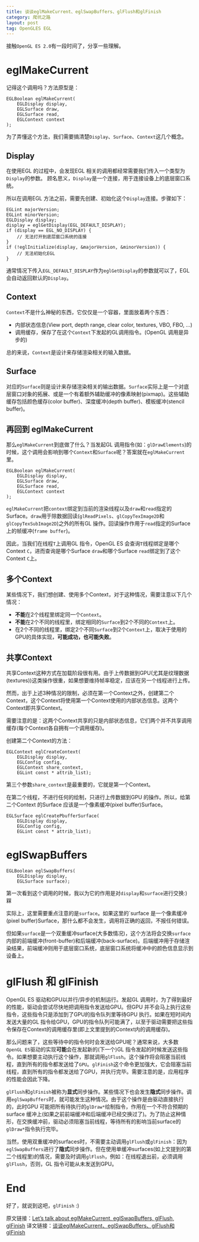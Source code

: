 ```yaml
---
title: 谈谈eglMakeCurrent、eglSwapBuffers、glFlush和glFinish
category: 爬坑之路
layout: post
tag: OpenGLES EGL
---
```


接触`OpenGL ES 2.0`有一段时间了，分享一些理解。

# eglMakeCurrent

记得这个调用吗？方法原型是：
```
EGLBoolean eglMakeCurrent(
    EGLDisplay display,
    EGLSurface draw,
    EGLSurface read,
    EGLContext context
);
```

为了弄懂这个方法，我们需要搞清楚`Display`、`Surface`、`Context`这几个概念。

## Display

在使用EGL 的过程中，会发现EGL 相关的调用都经常需要我们传入一个类型为`Display`的参数。
顾名思义，`Display`是一个连接，用于连接设备上的底层窗口系统。

所以在调用EGL 方法之前，需要先创建、初始化这个`Display`连接。步骤如下：

```
EGLint majorVersion;
EGLint minorVersion;
EGLDisplay display;
display = eglGetDisplay(EGL_DEFAULT_DISPLAY);
if (display == EGL_NO_DISPLAY) {
    // 无法打开到底层窗口系统的连接
}
if (!eglInitialize(display, &majorVersion, &minorVersion)) {
    // 无法初始化EGL
}
```

通常情况下传入`EGL_DEFAULT_DISPLAY`作为`eglGetDisplay`的参数就可以了，EGL 会自动返回默认的`Display`。

## Context

`Context`不是什么神秘的东西，它仅仅是一个容器，里面放着两个东西：

- 内部状态信息(View port, depth range, clear color, textures, VBO,  FBO, ...)
- 调用缓存，保存了在这个`Context`下发起的GL调用指令。(OpenGL 调用是异步的)

总的来说，`Context`是设计来存储渲染相关的输入数据。

## Surface

对应的`Surface`则是设计来存储渲染相关的输出数据。`Surface`实际上是一个对底层窗口对象的拓展、或是一个有着额外辅助缓冲的像素映射(pixmap)。这些辅助缓存包括颜色缓存(color buffer)、深度缓冲(depth buffer)、模板缓冲(stencil buffer)。

## 再回到 eglMakeCurrent

那么`eglMakeCurrent`到底做了什么？当发起GL 调用指令(如：`glDrawElements`)的时候，这个调用会影响到哪个`Context`和`Surface`呢？答案就在`eglMakeCurrent`里。

```
EGLBoolean eglMakeCurrent(
    EGLDisplay display,
    EGLSurface draw,
    EGLSurface read,
    EGLContext context
);
```

`eglMakeCurrent`把`context`绑定到当前的渲染线程以及`draw`和`read`指定的Surface。`draw`用于除数据回读(`glReadPixels`、`glCopyTexImage2D`和`glCopyTexSubImage2D`)之外的所有GL 操作。回读操作作用于`read`指定的Surface上的帧缓冲(`frame buffer`)。

因此，当我们在线程`T`上调用GL 指令，OpenGL ES 会查询`T`线程绑定是哪个Context `C`，进而查询是哪个Surface `draw`和哪个Surface `read`绑定到了这个Context `C`上。

## 多个Context

某些情况下，我们想创建、使用多个Context，对于这种情况，需要注意以下几个情况：

- **不能**在2个线程里绑定同一个`Context`。
- **不能**在2个不同的线程里，绑定相同的`Surface`到2个不同的`Context`上。
- 在2个不同的线程里，绑定2个不同`Surface`到2个`Context`上，取决于使用的GPU的具体实现，**可能成功，也可能失败**。

## 共享Context

共享Context这种方式在加载阶段很有用。由于上传数据到GPU(尤其是纹理数据(textures))这类操作很重，如果想要维持帧率稳定，应该在另一个线程进行上传。

然而，出于上述3种情况的限制，必须在第一个Context之外，创建第二个Context，这个Context将使用第一个Context使用的内部状态信息。这两个Context即共享Context。

需要注意的是：这两个Context共享的只是内部状态信息，它们两个并不共享调用缓存(每个Context各自拥有一个调用缓存)。

创建第二个Context的方法：
```
EGLContext eglCreateContext(
    EGLDisplay display,
    EGLConfig config,
    EGLContext share_context,
    EGLint const * attrib_list);
```

第三个参数`share_context`是最重要的，它就是第一个Context。

在第二个线程，不进行任何的绘制，只进行上传数据到GPU 的操作。所以，给第二个Context 的Surface 应该是一个像素缓冲(pixel buffer)Surface。
```
EGLSurface eglCreatePbufferSurface(
    EGLDisplay display,
    EGLConfig config,
    EGLint const * attrib_list);
```

# eglSwapBuffers

```
EGLBoolean eglSwapBuffers(
    EGLDisplay display,
    EGLSurface surface);
```

第一次看到这个调用的时候，我以为它的作用是对`display`和`surface`进行交换:) 槑

实际上，这里需要重点注意的是`surface`。如果这里的`surface
是一个像素缓冲(pixel buffer)Surface，那什么都不会发生，调用将正确的返回，不报任何错误。

但如果`surface`是一个双重缓冲surface(大多数情况)，这个方法将会交换`surface`内部的前端缓冲(front-buffer)和后端缓冲(back-surface)。后端缓冲用于存储渲染结果，前端缓冲则用于底层窗口系统，底层窗口系统将缓冲中的颜色信息显示到设备上。

# glFlush 和 glFinish

OpenGL ES 驱动和GPU以并行/异步的机制运行。发起GL 调用时，为了得到最好的性能，驱动会尝试尽快地把调用指令发送给GPU。但GPU 并不会马上执行这些指令，这些指令只是添加到了GPU的指令队列里等待GPU 执行。如果在短时间内发送大量的GL 指令给GPU，GPU的指令队列可能满了，以至于驱动需要把这些指令保存在Context的调用缓存里(即上文里提到的Context内的调用缓存)。

那么问题来了，这些等待中的指令何时会发送给GPU呢？通常来说，大多数`OpenGL ES`驱动的实现**可能**会在发起新的(下一个)GL  指令发起的时候发送这些指令。如果想要主动执行这个操作，那就调用`glFlush`。这个操作将会阻塞当前线程，直到所有的指令都发送给了`GPU`。`glFinish`这个命令更加强大，它会阻塞当前线程，直到所有的指令都发送给了GPU，并执行完毕。需要注意的是，应用程序的性能会因此下降。

`glFlush`和`glFinish`被称为**显式**同步操作。某些情况下也会发生**隐式**同步操作。调用`eglSwapBuffers`时，就可能发生这种情况。由于这个操作是由驱动直接执行的，此时GPU 可能把所有待执行的`glDraw*`绘制指令，作用在一个不符合预期的surface 缓冲上(如果之前前端缓冲和后端缓冲已经交换过了)。为了防止这种情形，在交换缓冲前，驱动必须阻塞当前线程，等待所有的影响当前surface的`glDraw*`指令执行完毕。

当然，使用双重缓冲的surfaces时，不需要主动调用`glFlush`或`glFinish`：因为`eglSwapBuffers`进行了**隐式**同步操作。但在使用单缓冲surfaces(如上文提到的第二个线程里)的情况，需要及时调用`glFlush`，例如：在线程退出前，必须调用`glFlush`，否则，GL 指令可能从未发送到GPU。

# End

好了，就说到这吧，`glFinish` :)

原文链接：[Let’s talk about eglMakeCurrent, eglSwapBuffers, glFlush, glFinish](https://katatunix.wordpress.com/2014/09/17/lets-talk-about-eglmakecurrent-eglswapbuffers-glflush-glfinish/)
译文链接：[谈谈eglMakeCurrent、eglSwapBuffers、glFlush和glFinish](https://www.zybuluo.com/SR1s/note/650099)